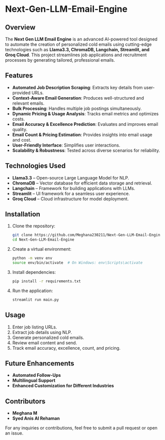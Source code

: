 # Next-Gen-LLM-Email-Engine

## Overview
The **Next Gen LLM Email Engine** is an advanced AI-powered tool designed to automate the creation of personalized cold emails using cutting-edge technologies such as **Llama3.3, ChromaDB, Langchain, Streamlit, and Groq Cloud**. This project streamlines job applications and recruitment processes by generating tailored, professional emails.

## Features
- **Automated Job Description Scraping**: Extracts key details from user-provided URLs.
- **Context-Aware Email Generation**: Produces well-structured and relevant emails.
- **Bulk Processing**: Handles multiple job postings simultaneously.
- **Dynamic Pricing & Usage Analysis**: Tracks email metrics and optimizes costs.
- **Email Accuracy & Excellence Prediction**: Evaluates and improves email quality.
- **Email Count & Pricing Estimation**: Provides insights into email usage and cost.
- **User-Friendly Interface**: Simplifies user interactions.
- **Scalability & Robustness**: Tested across diverse scenarios for reliability.

## Technologies Used
- **Llama3.3** – Open-source Large Language Model for NLP.
- **ChromaDB** – Vector database for efficient data storage and retrieval.
- **Langchain** – Framework for building applications with LLMs.
- **Streamlit** – UI framework for a seamless user experience.
- **Groq Cloud** – Cloud infrastructure for model deployment.

## Installation
1. Clone the repository:
   ```sh
   git clone https://github.com/Meghana230211/Next-Gen-LLM-Email-Engine.git
   cd Next-Gen-LLM-Email-Engine
   ```
2. Create a virtual environment:
   ```sh
   python -m venv env
   source env/bin/activate  # On Windows: env\Scripts\activate
   ```
3. Install dependencies:
   ```sh
   pip install -r requirements.txt
   ```
4. Run the application:
   ```sh
   streamlit run main.py
   ```

## Usage
1. Enter job listing URLs.
2. Extract job details using NLP.
3. Generate personalized cold emails.
4. Review email content and send.
5. Track email accuracy, excellence, count, and pricing.

## Future Enhancements
- **Automated Follow-Ups**
- **Multilingual Support**
- **Enhanced Customization for Different Industries**

## Contributors
- **Meghana M**
- **Syed Anis Al Rehaman**

For any inquiries or contributions, feel free to submit a pull request or open an issue.

